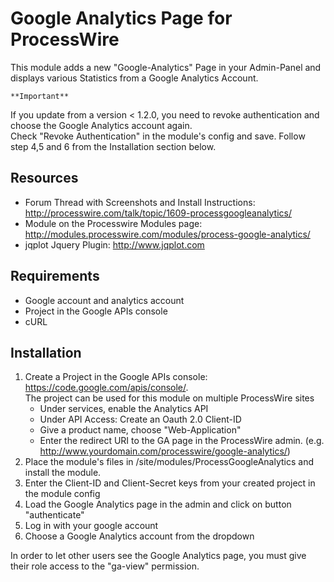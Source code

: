 # Google Analytics Page for ProcessWire
This module adds a new "Google-Analytics" Page in your Admin-Panel and displays various Statistics from a Google Analytics Account.

	**Important** 
If you update from a version < 1.2.0, you need to revoke authentication and choose the Google Analytics account again.   
Check "Revoke Authentication" in the module's config and save. Follow step 4,5 and 6 from the Installation section below.

## Resources
* Forum Thread with Screenshots and Install Instructions: http://processwire.com/talk/topic/1609-processgoogleanalytics/
* Module on the Processwire Modules page: http://modules.processwire.com/modules/process-google-analytics/
* jqplot Jquery Plugin: http://www.jqplot.com

## Requirements
* Google account and analytics account
* Project in the Google APIs console
* cURL

## Installation
1. Create a Project in the Google APIs console: https://code.google.com/apis/console/.  
The project can be used for this module on multiple ProcessWire sites
	* Under services, enable the Analytics API
	* Under API Access: Create an Oauth 2.0 Client-ID
	* Give a product name, choose "Web-Application"
	* Enter the redirect URI to the GA page in the ProcessWire admin. (e.g. http://www.yourdomain.com/processwire/google-analytics/) 
2. Place the module's files in /site/modules/ProcessGoogleAnalytics and install the module.
3. Enter the Client-ID and Client-Secret keys from your created project in the module config
4. Load the Google Analytics page in the admin and click on button "authenticate"
5. Log in with your google account
6. Choose a Google Analytics account from the dropdown

In order to let other users see the Google Analytics page, you must give their role access to the "ga-view" permission.